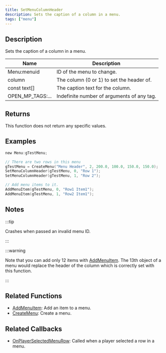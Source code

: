 ```yaml
---
title: SetMenuColumnHeader
description: Sets the caption of a column in a menu.
tags: ["menu"]
---
```


## Description

Sets the caption of a column in a menu.

| Name             | Description                                |
| ---------------- | ------------------------------------------ |
| Menu:menuid      | ID of the menu to change.                  |
| column           | The column (0 or 1) to set the header of.  |
| const text[]     | The caption text for the column.           |
| OPEN_MP_TAGS:... | Indefinite number of arguments of any tag. |

## Returns

This function does not return any specific values.

## Examples

```c
new Menu:gTestMenu;

// There are two rows in this menu
gTestMenu = CreateMenu("Menu Header", 2, 200.0, 100.0, 150.0, 150.0);
SetMenuColumnHeader(gTestMenu, 0, "Row 1");
SetMenuColumnHeader(gTestMenu, 1, "Row 2");

// Add menu items to it.
AddMenuItem(gTestMenu, 0, "Row1 Item1");
AddMenuItem(gTestMenu, 1, "Row2 Item1");
```

## Notes

:::tip

Crashes when passed an invalid menu ID.

:::

:::warning

Note that you can add only 12 items with [AddMenuItem](AddMenuItem). The 13th object of a menu would replace the header of the column which is correctly set with this function.

:::

## Related Functions

- [AddMenuItem](AddMenuItem): Add an item to a menu.
- [CreateMenu](CreateMenu): Create a menu.

## Related Callbacks

- [OnPlayerSelectedMenuRow](../callbacks/OnPlayerSelectedMenuRow): Called when a player selected a row in a menu.
